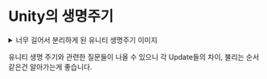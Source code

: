 # Unity의 생명주기



<details>
<summary>너무 길어서 분리하게 된 유니티 생명주기 이미지</summary>

![Unity 생명주기](https://docs.unity3d.com/kr/2019.4/uploads/Main/monobehaviour_flowchart.svg)
이미지 출처 : 유니티 공식 docs - https://docs.unity3d.com/kr/2019.4/Manual/ExecutionOrder.html
---
</details>



유니티 생명 주기와 관련한 질문들이 나올 수 있으니 각 Update들의 차이, 불리는 순서 같은건 알아가는게 좋습니다.